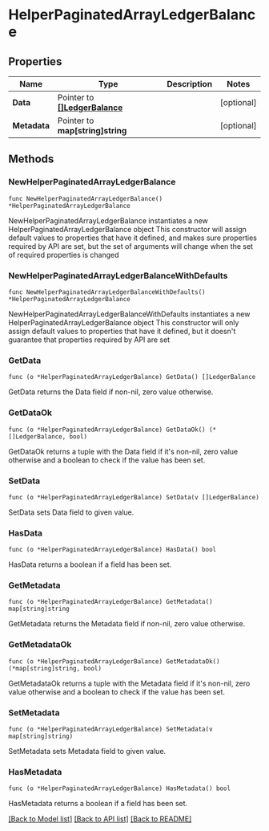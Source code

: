 # HelperPaginatedArrayLedgerBalance

## Properties

Name | Type | Description | Notes
------------ | ------------- | ------------- | -------------
**Data** | Pointer to [**[]LedgerBalance**](LedgerBalance.md) |  | [optional] 
**Metadata** | Pointer to **map[string]string** |  | [optional] 

## Methods

### NewHelperPaginatedArrayLedgerBalance

`func NewHelperPaginatedArrayLedgerBalance() *HelperPaginatedArrayLedgerBalance`

NewHelperPaginatedArrayLedgerBalance instantiates a new HelperPaginatedArrayLedgerBalance object
This constructor will assign default values to properties that have it defined,
and makes sure properties required by API are set, but the set of arguments
will change when the set of required properties is changed

### NewHelperPaginatedArrayLedgerBalanceWithDefaults

`func NewHelperPaginatedArrayLedgerBalanceWithDefaults() *HelperPaginatedArrayLedgerBalance`

NewHelperPaginatedArrayLedgerBalanceWithDefaults instantiates a new HelperPaginatedArrayLedgerBalance object
This constructor will only assign default values to properties that have it defined,
but it doesn't guarantee that properties required by API are set

### GetData

`func (o *HelperPaginatedArrayLedgerBalance) GetData() []LedgerBalance`

GetData returns the Data field if non-nil, zero value otherwise.

### GetDataOk

`func (o *HelperPaginatedArrayLedgerBalance) GetDataOk() (*[]LedgerBalance, bool)`

GetDataOk returns a tuple with the Data field if it's non-nil, zero value otherwise
and a boolean to check if the value has been set.

### SetData

`func (o *HelperPaginatedArrayLedgerBalance) SetData(v []LedgerBalance)`

SetData sets Data field to given value.

### HasData

`func (o *HelperPaginatedArrayLedgerBalance) HasData() bool`

HasData returns a boolean if a field has been set.

### GetMetadata

`func (o *HelperPaginatedArrayLedgerBalance) GetMetadata() map[string]string`

GetMetadata returns the Metadata field if non-nil, zero value otherwise.

### GetMetadataOk

`func (o *HelperPaginatedArrayLedgerBalance) GetMetadataOk() (*map[string]string, bool)`

GetMetadataOk returns a tuple with the Metadata field if it's non-nil, zero value otherwise
and a boolean to check if the value has been set.

### SetMetadata

`func (o *HelperPaginatedArrayLedgerBalance) SetMetadata(v map[string]string)`

SetMetadata sets Metadata field to given value.

### HasMetadata

`func (o *HelperPaginatedArrayLedgerBalance) HasMetadata() bool`

HasMetadata returns a boolean if a field has been set.


[[Back to Model list]](../README.md#documentation-for-models) [[Back to API list]](../README.md#documentation-for-api-endpoints) [[Back to README]](../README.md)


